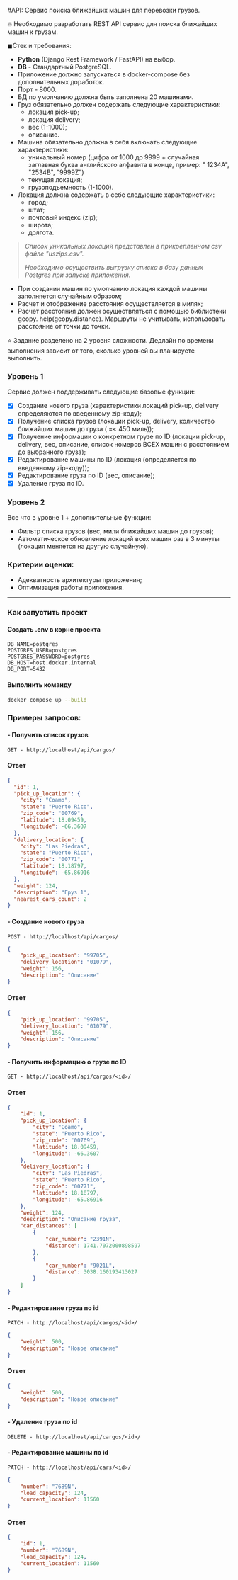 #API: Сервис поиска ближайших машин для перевозки грузов.

<aside>
🔥 Необходимо разработать REST API сервиc для поиска ближайших машин к грузам.

</aside>

◼Стек и требования:

- **Python** (Django Rest Framework / FastAPI) на выбор.
- **DB** - Стандартный PostgreSQL.
- Приложение должно запускаться в docker-compose без дополнительных доработок.
- Порт - 8000.
- БД по умолчанию должна быть заполнена 20 машинами.
- Груз обязательно должен содержать следующие характеристики:
    - локация pick-up;
    - локация delivery;
    - вес (1-1000);
    - описание.
- Машина обязательно должна в себя включать следующие характеристики:
    - уникальный номер (цифра от 1000 до 9999 + случайная заглавная буква английского алфавита в конце, пример: "
      1234A", "2534B", "9999Z")
    - текущая локация;
    - грузоподъемность (1-1000).
- Локация должна содержать в себе следующие характеристики:
    - город;
    - штат;
    - почтовый индекс (zip);
    - широта;
    - долгота.

> *Список уникальных локаций представлен в прикрепленном csv файле "uszips.csv".*
>
> *Необходимо осуществить выгрузку списка в базу данных Postgres при запуске приложения.*

- При создании машин по умолчанию локация каждой машины заполняется случайным образом;
- Расчет и отображение расстояния осуществляется в милях;
- Расчет расстояния должен осуществляться с помощью библиотеки geopy. help(geopy.distance). Маршруты не учитывать,
  использовать расстояние от точки до точки.

<aside>
⭐ Задание разделено на 2 уровня сложности. Дедлайн по времени выполнения зависит от того, сколько уровней вы планируете выполнить.
</aside>

### Уровень 1

Сервис должен поддерживать следующие базовые функции:

- [x] Создание нового груза (характеристики локаций pick-up, delivery определяются по введенному zip-коду);
- [x] Получение списка грузов (локации pick-up, delivery, количество ближайших машин до груза ( =< 450 миль));
- [x] Получение информации о конкретном грузе по ID (локации pick-up, delivery, вес, описание, список номеров ВСЕХ машин
  с расстоянием до выбранного груза);
- [x] Редактирование машины по ID (локация (определяется по введенному zip-коду));
- [x] Редактирование груза по ID (вес, описание);
- [x] Удаление груза по ID.

### Уровень 2

Все что в уровне 1 + дополнительные функции:

- Фильтр списка грузов (вес, мили ближайших машин до грузов);
- Автоматическое обновление локаций всех машин раз в 3 минуты (локация меняется на другую случайную).

### **Критерии оценки:**

- Адекватность архитектуры приложения;
- Оптимизация работы приложения.

----

### Как запустить проект
#### Создать .env в корне проекта
```
DB_NAME=postgres
POSTGRES_USER=postgres
POSTGRES_PASSWORD=postgres
DB_HOST=host.docker.internal
DB_PORT=5432
```
#### Выполнить команду 
```bash
docker compose up --build 
```

### Примеры запросов:

#### - Получить список грузов

```
GET - http://localhost/api/cargos/
```

#### Ответ

```json
{
  "id": 1,
  "pick_up_location": {
    "city": "Coamo",
    "state": "Puerto Rico",
    "zip_code": "00769",
    "latitude": 18.09459,
    "longitude": -66.3607
  },
  "delivery_location": {
    "city": "Las Piedras",
    "state": "Puerto Rico",
    "zip_code": "00771",
    "latitude": 18.18797,
    "longitude": -65.86916
  },
  "weight": 124,
  "description": "Груз 1",
  "nearest_cars_count": 2
}

```

#### - Создание нового груза

```
POST - http://localhost/api/cargos/
```
```json
{
    "pick_up_location": "99705",
    "delivery_location": "01079",
    "weight": 156,
    "description": "Описание"
}
```


#### Ответ

```json
{
    "pick_up_location": "99705",
    "delivery_location": "01079",
    "weight": 156,
    "description": "Описание"
}

```

#### - Получить информацию о грузе по ID

```
GET - http://localhost/api/cargos/<id>/
```

#### Ответ

```json
{
    "id": 1,
    "pick_up_location": {
        "city": "Coamo",
        "state": "Puerto Rico",
        "zip_code": "00769",
        "latitude": 18.09459,
        "longitude": -66.3607
    },
    "delivery_location": {
        "city": "Las Piedras",
        "state": "Puerto Rico",
        "zip_code": "00771",
        "latitude": 18.18797,
        "longitude": -65.86916
    },
    "weight": 124,
    "description": "Описание груза",
    "car_distances": [
        {
            "car_number": "2391N",
            "distance": 1741.7072000898597
        },
        {
            "car_number": "9021L",
            "distance": 3038.160193413027
        }
    ]
}
```
#### - Редактирование груза по id

```
PATCH - http://localhost/api/cargos/<id>/
```
```json
{
    "weight": 500,
    "description": "Новое описание"
}
```


#### Ответ

```json
{
    "weight": 500,
    "description": "Новое описание"
}

```
#### - Удаление груза по id

```
DELETE - http://localhost/api/cargos/<id>/
```
#### - Редактирование машины по id

```
PATCH - http://localhost/api/cars/<id>/
```
```json
{
    "number": "7689N",
    "load_capacity": 124,
    "current_location": 11560
}
```


#### Ответ

```json
{
    "id": 1,
    "number": "7689N",
    "load_capacity": 124,
    "current_location": 11560
}

```
